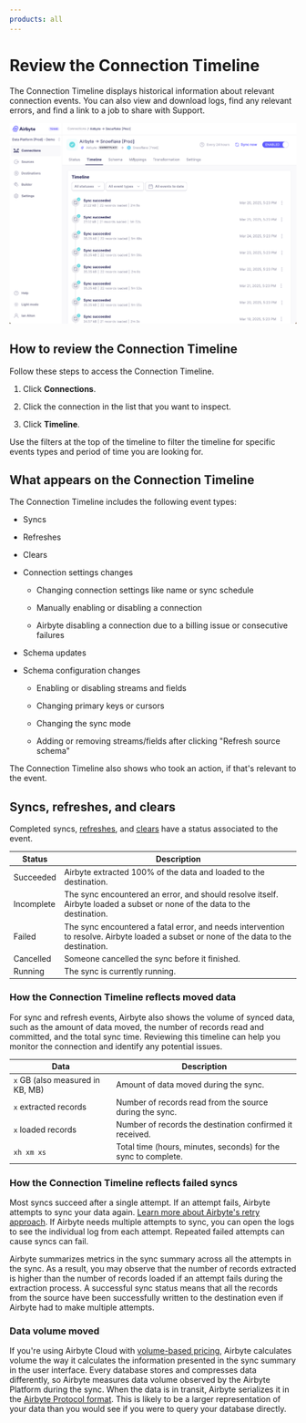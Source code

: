 ```yaml
---
products: all
---
```


# Review the Connection Timeline

The Connection Timeline displays historical information about relevant connection events. You can also view and download logs, find any relevant errors, and find a link to a job to share with Support.

![A sample Connection Timeline showing multiple successful syncs](./assets/cloud-timeline-page.png)

## How to review the Connection Timeline

Follow these steps to access the Connection Timeline.

1. Click **Connections**.

2. Click the connection in the list that you want to inspect.

3. Click **Timeline**.

Use the filters at the top of the timeline to filter the timeline for specific events types and period of time you are looking for.

## What appears on the Connection Timeline

The Connection Timeline includes the following event types:

- Syncs

- Refreshes

- Clears

- Connection settings changes

    - Changing connection settings like name or sync schedule

    - Manually enabling or disabling a connection

    - Airbyte disabling a connection due to a billing issue or consecutive failures

- Schema updates

- Schema configuration changes

    - Enabling or disabling streams and fields

    - Changing primary keys or cursors

    - Changing the sync mode

    - Adding or removing streams/fields after clicking "Refresh source schema"

The Connection Timeline also shows who took an action, if that's relevant to the event.

## Syncs, refreshes, and clears

Completed syncs, [refreshes](/operator-guides/refreshes), and [clears](/operator-guides/clear) have a status associated to the event.

| Status     | Description                                                                                                                            |
| ---------- | -------------------------------------------------------------------------------------------------------------------------------------- |
| Succeeded  | Airbyte extracted 100% of the data and loaded to the destination.                                                                      |
| Incomplete | The sync encountered an error, and should resolve itself. Airbyte loaded a subset or none of the data to the destination.              |
| Failed     | The sync encountered a fatal error, and needs intervention to resolve. Airbyte loaded a subset or none of the data to the destination. |
| Cancelled  | Someone cancelled the sync before it finished.                                                                                          |
| Running    | The sync is currently running.                                                                                                         |

### How the Connection Timeline reflects moved data

For sync and refresh events, Airbyte also shows the volume of synced data, such as the amount of data moved, the number of records read and committed, and the total sync time. Reviewing this timeline can help you monitor the connection and identify any potential issues.

| Data                             | Description                                                    |
| -------------------------------- | -------------------------------------------------------------- |
| `x` GB (also measured in KB, MB) | Amount of data moved during the sync.                          |
| `x` extracted records            | Number of records read from the source during the sync.        |
| `x` loaded records               | Number of records the destination confirmed it received.        |
| `xh xm xs`                       | Total time (hours, minutes, seconds) for the sync to complete. |

### How the Connection Timeline reflects failed syncs

Most syncs succeed after a single attempt. If an attempt fails, Airbyte attempts to sync your data again. [Learn more about Airbyte's retry approach](../../understanding-airbyte/jobs.md#retry-rules). If Airbyte needs multiple attempts to sync, you can open the logs to see the individual log from each attempt. Repeated failed attempts can cause syncs can fail.

Airbyte summarizes metrics in the sync summary across all the attempts in the sync. As a result, you may observe that the number of records extracted is higher than the number of records loaded if an attempt fails during the extraction process. A successful sync status means that all the records from the source have been successfully written to the destination even if Airbyte had to make multiple attempts.

### Data volume moved

If you're using Airbyte Cloud with [volume-based pricing](https://airbyte.com/pricing), Airbyte calculates volume the way it calculates the information presented in the sync summary in the user interface. Every database stores and compresses data differently, so Airbyte measures data volume observed by the Airbyte Platform during the sync. When the data is in transit, Airbyte serializes it in the [Airbyte Protocol format](/understanding-airbyte/airbyte-protocol/#airbyterecordmessage). This is likely to be a larger representation of your data than you would see if you were to query your database directly.
